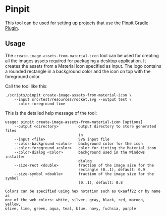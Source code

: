 # Pinpit

This tool can be used for setting up projects that use the
[Pinpit Gradle Plugin](https://github.com/mobanisto/pinpit-gradle-plugin).

## Usage

The `create-image-assets-from-material-icon` tool can be used for creating
all the images assets required for packaging a desktop application.
It creates the assets from a Material icon specified as input.
The logo contains a rounded rectangle in a background color and the icon
on top with the foreground color.

Call the tool like this:

```
./scripts/pinpit create-image-assets-from-material-icon \
    --input src/test/resources/rocket.svg --output test \
    --color-foreground lime
```

This is the detailed help message of the tool:

```
usage: pinpit create-image-assets-from-material-icon [options]
    --output <directory>         output directory to store generated files
                                 in
    --input <file>               SVG input file
    --color-background <color>   background color for the icon
    --color-foreground <color>   color for tinting the Material icon
    --color-dialog <color>       background used in the Windows installer
                                 dialog
    --size-rect <double>         fraction of the image size for the
                                 rectangle (0..1), default: 0.9
    --size-symbol <double>       fraction of the image size for the symbol
                                 (0..1), default: 0.8

Colors can be specified using hex notation such as 0xaaff22 or by name as
one of the web colors: white, silver, gray, black, red, maroon, yellow,
olive, lime, green, aqua, teal, blue, navy, fuchsia, purple
```
